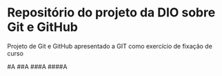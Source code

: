 # Repositório do projeto da DIO sobre Git e GitHub
Projeto de Git e GitHub apresentado a GIT como exercício de fixação de curso

#A
##A
###A
####A
